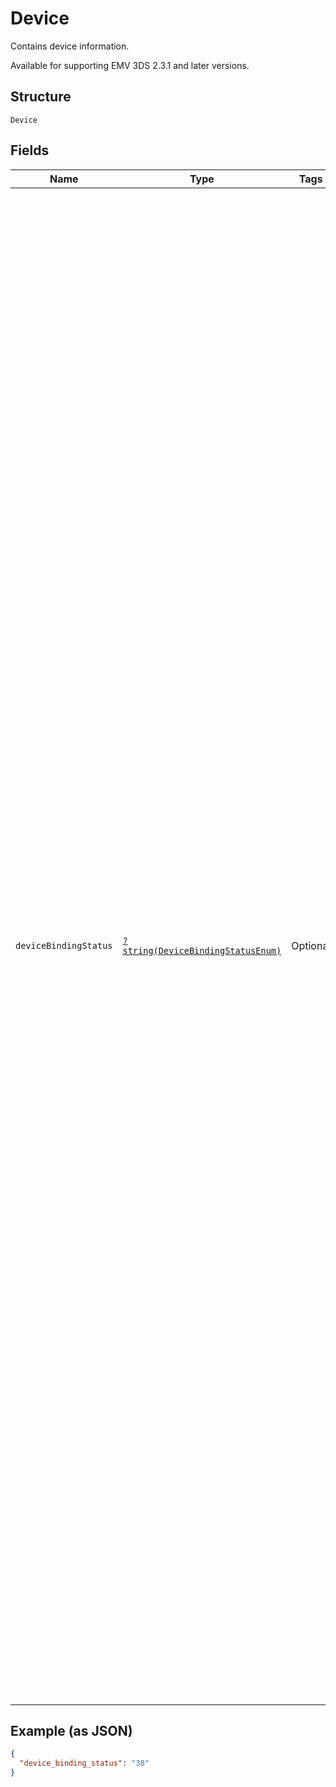 
# Device

Contains device information.

Available for supporting EMV 3DS 2.3.1 and later versions.

## Structure

`Device`

## Fields

| Name | Type | Tags | Description | Getter | Setter |
|  --- | --- | --- | --- | --- | --- |
| `deviceBindingStatus` | [`?string(DeviceBindingStatusEnum)`](../../doc/models/device-binding-status-enum.md) | Optional | Enables the communication of Device Binding Status between the ACS, the DS and the 3DS Requestor. For bound devices (value = 11–14), Device Binding Status also conveys the type of binding that was performed.<br><br>> 01 - Device is not bound by Cardholder<br>> <br>> 02 - Not eligible as determined by Issuer<br>> <br>> 03 - Pending confirmation by Cardholder<br>> <br>> 04 - Cardholder rejected<br>> <br>> 05 - Device Binding Status unknown, unavailable, or does not apply<br>> <br>> 06 through 10 - Reserved for EMVCo future use (values invalid until defined by EMVCo)<br>> <br>> 11 - Device is bound by Cardholder (device is bound using hardware / SIM internal to the Consumer Device. For instance, keys stored in a secure element on the device)<br>> <br>> 12 - Device is bound by Cardholder (device is bound using hardware external to the Consumer Device. For example, an external FIDO Authenticator<br>> <br>> 13 - Device is bound by Cardholder (device is bound using data that includes dynamically generated data and could include a unique device ID)<br>> <br>> 14 - Device is bound by Cardholder (device is bound using static device data that has been obtained from the Consumer Device<br>> <br>> 15 - Device is bound by Cardholder (Other method)<br>> <br>> 16 through 79 - Reserved for EMVCo future use (values invalid until defined by EMVCo)<br>> <br>> 80 through 99 - Reserved for DS use | getDeviceBindingStatus(): ?string | setDeviceBindingStatus(?string deviceBindingStatus): void |

## Example (as JSON)

```json
{
  "device_binding_status": "38"
}
```

